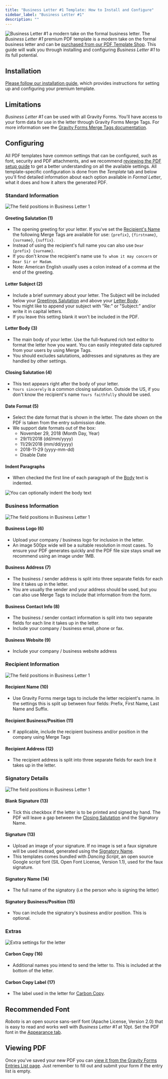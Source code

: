 ```yaml
---
title: "Business Letter #1 Template: How to Install and Configure"
sidebar_label: "Business Letter #1"
description: ""
---
```


![Business Letter #1 a modern take on the formal business letter.](https://resources.gravitypdf.com/uploads/edd/2017/03/cover-image-7.png)
The *Business Letter #1* premium PDF template is a modern take on the formal business letter and can be [purchased from our PDF Template Shop](https://gravitypdf.com/shop/business-letter-1/). This guide will walk you through installing and configuring *Business Letter #1* to its full potential.

## Installation 

[Please follow our installation guide](shop-installing-upgrading-premium-templates.md), which provides instructions for setting up and configuring your premium template.

## Limitations 

*Business Letter #1* can be used with all Gravity Forms. You'll have access to your form data for use in the letter through Gravity Forms Merge Tags. For more information see the [Gravity Forms Merge Tags documentation](https://www.gravityhelp.com/documentation/article/merge-tags/).

## Configuring 

All PDF templates have common settings that can be configured, such as font, security and PDF attachments, and we recommend [reviewing the PDF setup guide](user-setup-pdf.md) to get a better understanding on all the available settings. All template-specific configuration is done from the *Template* tab and below you'll find detailed information about each option available in *Formal Letter*, what it does and how it alters the generated PDF.

### Standard Information

![The field positions in Business Letter 1](https://resources.gravitypdf.com/uploads/2017/04/field-positions-1.png)

#### Greeting Salutation (1) 
* The opening greeting for your letter. If you've set the [Recipient's Name](#recipient-name) the following Merge Tags are available for use: `{prefix}`, `{firstname}`, `{surname}`, `{suffix}`.
* Instead of using the recipient's full name you can also use `Dear {prefix} {surname}`.
* If you don't know the recipient's name use `To whom it may concern` or `Dear Sir or Madam`.
* Note: American English usually uses a colon instead of a comma at the end of the greeting.

#### Letter Subject (2) 
* Include a brief summary about your letter. The Subject will be included below your [Greetings Salutation](#greeting-salutation) and above your [Letter Body](#letter-body).
* You might like to append your subject with "Re:" or "Subject:" and/or write it in capital letters.
* If you leave this setting blank it won't be included in the PDF.

#### Letter Body (3) 
* The main body of your letter. Use the full-featured rich text editor to format the letter how you want. You can easily integrated data captured from your users by using Merge Tags.
* You should excludes salutations, addresses and signatures as they are handled by other settings.

#### Closing Salutation (4) 
* This text appears right after the body of your letter.
* `Yours sincerely` is a common closing salutation. Outside the US, if you don't know the recipient's name `Yours faithfully` should be used.

#### Date Format (5) 
* Select the date format that is shown in the letter. The date shown on the PDF is taken from the entry submission date.
* We support date formats out of the box:
    -   November 29, 2018 (Month Day, Year)
    -   29/11/2018 (dd/mm/yyyy)
    -   11/29/2018 (mm/dd/yyyy)
    -   2018-11-29 (yyyy-mm-dd)
    -   Disable Date

#### Indent Paragraphs 
* When checked the first line of each paragraph of the [Body](#letter-body) text is indented.

![You can optionally indent the body text](https://resources.gravitypdf.com/uploads/2017/04/indent-and-signature-2.png)

### Business Information 

![The field positions in Business Letter 1](https://resources.gravitypdf.com/uploads/2017/04/field-positions-2.png)

#### Business Logo (6) 
* Upload your company / business logo for inclusion in the letter.
* An image 500px wide will be a suitable resolution in most cases. To ensure your PDF generates quickly and the PDF file size stays small we recommend using an image under 1MB.

#### Business Address (7) 
* The business / sender address is split into three separate fields for each line it takes up in the letter.
* You are usually the sender and your address should be used, but you can also use Merge Tags to include that information from the form.

#### Business Contact Info (8) 
* The business / sender contact information is split into two separate fields for each line it takes up in the letter.
* Include your company / business email, phone or fax.

#### Business Website (9) 
* Include your company / business website address

### Recipient Information 

![The field positions in Business Letter 1](https://resources.gravitypdf.com/uploads/2017/04/field-positions-3.png)

#### Recipient Name (10) 
* Use Gravity Forms merge tags to include the letter recipient's name. In the settings this is split up between four fields: Prefix, First Name, Last Name and Suffix.

#### Recipient Business/Position (11) 
* If applicable, include the recipient business and/or position in the company using Merge Tags

#### Recipient Address (12) 
* The recipient address is split into three separate fields for each line it takes up in the letter.

### Signatory Details 

![The field positions in Business Letter 1](https://resources.gravitypdf.com/uploads/2017/04/field-positions-4.png)

#### Blank Signature (13) 
* Tick this checkbox if the letter is to be printed and signed by hand. The PDF will leave a gap between the [Closing Salutation](#closing-salutation) and the Signatory Name.

#### Signature (13) 
* Upload an image of your signature. If no image is set a faux signature will be used instead, generated using the [Signatory Name](#signature-name).
* This templates comes bundled with *Dancing Script*, an open source Google script font (SIL Open Font License, Version 1.1), used for the faux signature.

#### Signatory Name (14) 
* The full name of the signatory (i.e the person who is signing the letter)

#### Signatory Business/Position (15) 
* You can include the signatory's business and/or position. This is optional.

### Extras 

![Extra settings for the letter](https://resources.gravitypdf.com/uploads/2017/04/carbon-copy.png)

#### Carbon Copy (16) 
* Additional names you intend to send the letter to. This is included at the bottom of the letter.

#### Carbon Copy Label (17) 
* The label used in the letter for [Carbon Copy](#carbon-copy).

## Recommended Font 

*Roboto* is an open source sans-serif font (Apache License, Version 2.0) that is easy to read and works well with *Business Letter #1* at 10pt. Set the PDF font in the [Appearance tab](user-setup-pdf.md#appearance-tab).

## Viewing PDF 

Once you've saved your new PDF you can [view it from the Gravity Forms Entries List page](user-viewing-pdfs.md). Just remember to fill out and submit your form if the entry list is empty.
